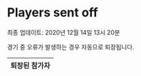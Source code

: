 # Players sent off
최종 업데이트: 2020년 12월 14일 13시 20분


경기 중 오류가 발생하는 경우 자동으로 퇴장됩니다.


| 퇴장된 참가자 |
|:---:|